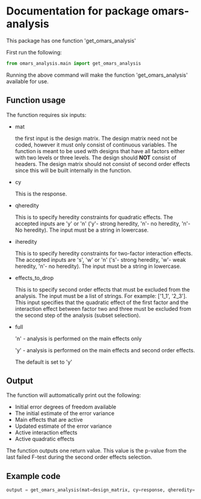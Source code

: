 # Documentation for package omars-analysis

This package has one function 'get_omars_analysis'

First run the following:

```python
from omars_analysis.main import get_omars_analysis
```

Running the above command will make the function 'get_omars_analysis' available for use.

## Function usage

The function requires six inputs:

- mat
  
  the first input is the design matrix. The design matrix need not be coded, however it must only consist of continuous variables. The function is meant to be used with designs that have all factors either with two levels or three levels. The design should **NOT** consist of headers. The design matrix should not consist of second order effects since this will be built internally in the function.
- cy
  
  This is the response.

- qheredity
  
  This is to specify heredity constraints for quadratic effects. The accepted inputs are 'y' or 'n' ('y'- strong heredity, 'n'- no heredity, 'n'- No heredity). The input must be a string in lowercase.
- iheredity
  
  This is to specify heredity constraints for two-factor interaction effects. The accepted inputs are 's', 'w' or 'n' ('s'- strong heredity, 'w'- weak heredity, 'n'- no heredity). The input must be a string in lowercase.

- effects_to_drop
  
  This is to specify second order effects that must be excluded from the analysis. The input must be a list of strings. For example: ['1_1', '2_3']. This input specifies that the quadratic effect of the first factor and the interaction effect between factor two and three must be excluded from the second step of the analysis (subset selection).

- full
  
  'n' -  analysis is performed on the main effects only
  
  'y' - analysis is performed on the main effects and second order effects.

  The default is set to 'y'

## Output

The function will auttomatically print out the following:

- Initial error degrees of freedom available
- The initial estimate of the error variance
- Main effects that are active
- Updated estimate of the error variance
- Active interaction effects
- Active quadratic effects

The function outputs one return value. This value is the p-value from the last failed F-test during the second order effects selection.

## Example code

```python
output = get_omars_analysis(mat=design_matrix, cy=response, qheredity='n', iheredity='n', effects_to_drop=[], full='y')
```
